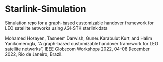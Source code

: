 # Starlink-Simulation
Simulation repo for a graph-based customizable handover framework for LEO satellite networks using AGI-STK starlink data  
<br />
Mohamed Hozayen, Tasneem Darwish, Gunes Karabulut Kurt, and Halim Yanikomeroglu, “A graph-based customizable handover framework for LEO satellite networks”, IEEE Globecom Workshops 2022, 04–08 December 2022, Rio de Janeiro, Brazil.
